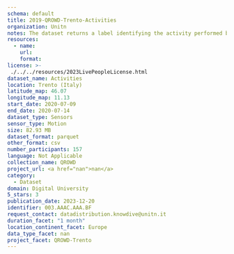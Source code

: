 ```yaml
---
schema: default
title: 2019-QROWD-Trento-Activities
organization: Unitn
notes: The dataset returns a label identifying the activity performed by the user, accurately detected using low power signals from multiple sensors in the device. This is achieved using Google’s Activity Recognition API. Possible activities are; still, in_vehicle, on_bycicle, on_foot, running, tilting, walking.
resources:
  - name: 
    url: 
    format: 
license: >-
 ./../../resources/2023LivePeopleLicense.html
dataset_name: Activities
location: Trento (Italy)
latitude_map: 46.07
longitude_map: 11.13
start_date: 2020-07-09
end_date: 2020-07-14
dataset_type: Sensors
sensor_type: Motion
size: 82.93 MB
dataset_format: parquet
other_format: csv
number_participants: 157
language: Not Applicable
collection_name: QROWD
project_url: <a href="nan">nan</a>
category: 
  - Dataset
domain: Digital University
5_stars: 3
publication_date: 2023-12-20
identifier: 003.AAAC.AAA.BF
request_contact: datadistribution.knowdive@unitn.it
duration_facet: "1 month"
location_continent_facet: Europe
data_type_facet: nan
project_facet: QROWD-Trento
---
```

